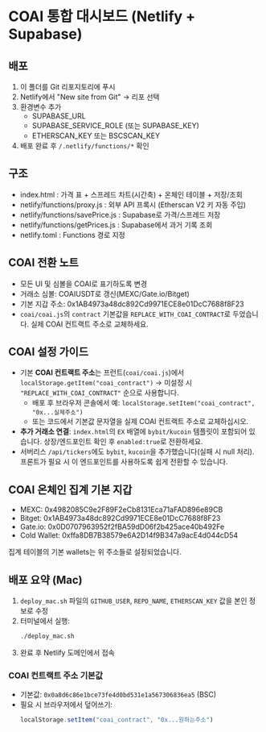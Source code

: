 # COAI 통합 대시보드 (Netlify + Supabase)

## 배포
1) 이 폴더를 Git 리포지토리에 푸시
2) Netlify에서 "New site from Git" → 리포 선택
3) 환경변수 추가
   - SUPABASE_URL
   - SUPABASE_SERVICE_ROLE (또는 SUPABASE_KEY)
   - ETHERSCAN_KEY 또는 BSCSCAN_KEY
4) 배포 완료 후 `/.netlify/functions/*` 확인

## 구조
- index.html : 가격 표 + 스프레드 차트(시간축) + 온체인 테이블 + 저장/조회
- netlify/functions/proxy.js : 외부 API 프록시 (Etherscan V2 키 자동 주입)
- netlify/functions/savePrice.js : Supabase로 가격/스프레드 저장
- netlify/functions/getPrices.js : Supabase에서 과거 기록 조회
- netlify.toml : Functions 경로 지정


## COAI 전환 노트
- 모든 UI 및 심볼을 COAI로 표기하도록 변경
- 거래소 심볼: COAIUSDT로 갱신(MEXC/Gate.io/Bitget)
- 기본 지갑 주소: 0x1AB4973a48dc892Cd9971ECE8e01DcC7688f8F23
- `coai/coai.js`의 `contract` 기본값을 `REPLACE_WITH_COAI_CONTRACT`로 두었습니다. 실제 COAI 컨트랙트 주소로 교체하세요.


## COAI 설정 가이드
- 기본 **COAI 컨트랙트 주소**는 프런트(`coai/coai.js`)에서 `localStorage.getItem("coai_contract")` → 미설정 시 `"REPLACE_WITH_COAI_CONTRACT"` 순으로 사용합니다.
  - 배포 후 브라우저 콘솔에서 예: `localStorage.setItem("coai_contract", "0x...실제주소")`
  - 또는 코드에서 기본값 문자열을 실제 COAI 컨트랙트 주소로 교체하십시오.
- **추가 거래소 연결**: `index.html`의 `EX` 배열에 `bybit/kucoin` 템플릿이 포함되어 있습니다. 상장/엔드포인트 확인 후 `enabled:true`로 전환하세요.
- 서버리스 `/api/tickers`에도 `bybit`, `kucoin`을 추가했습니다(실패 시 null 처리). 프론트가 필요 시 이 엔드포인트를 사용하도록 쉽게 전환할 수 있습니다.


## COAI 온체인 집계 기본 지갑
- MEXC: 0x4982085C9e2F89F2eCb8131Eca71aFAD896e89CB
- Bitget: 0x1AB4973a48dc892Cd9971ECE8e01DcC7688f8F23
- Gate.io: 0x0D0707963952f2fBA59dD06f2b425ace40b492Fe
- Cold Wallet: 0xffa8DB7B38579e6A2D14f9B347a9acE4d044cD54

집계 테이블의 기본 wallets는 위 주소들로 설정되었습니다.


## 배포 요약 (Mac)
1) `deploy_mac.sh` 파일의 `GITHUB_USER`, `REPO_NAME`, `ETHERSCAN_KEY` 값을 본인 정보로 수정
2) 터미널에서 실행:
   ```bash
   ./deploy_mac.sh
   ```
3) 완료 후 Netlify 도메인에서 접속

### COAI 컨트랙트 주소 기본값
- 기본값: `0x0a8d6c86e1bce73fe4d0bd531e1a567306836ea5` (BSC)
- 필요 시 브라우저에서 덮어쓰기:
  ```js
  localStorage.setItem("coai_contract", "0x...원하는주소")
  ```
